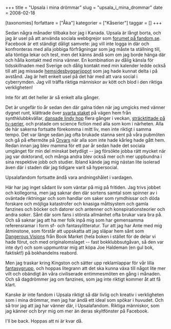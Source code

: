 +++
title = "Upsala i mina drömmar"
slug = "upsala_i_mina_drommar"
date = 2008-02-18

[taxonomies]
forfattare = ["Åka"]
kategorier = ["Kåserier"]
taggar = []
+++

Sedan några månader tillbaka bor jag i Kanada. Upsala är långt borta, och jag är usel på att använda sociala webbgrejor som [forumet på fandom.se](https://forum.fandom.se). Facebook är ett ständigt dåligt samvete: jag vill inte logga in där och konfronteras med alla jobbiga förfrågningar som jag måste ta ställning till, alla töntiga lekar och test, men det känns ändå som om jag borde hänga där och hålla kontakt med mina vänner. En kombination av dålig känsla för tidsskillnaden med Sverige och dålig kontakt med min kalender ledde också till att jag missade [hemsidesbyggarjippot](./blogg/12_timmar_hemsida.md) som jag hade kunnat delta i på avstånd. Jag är helt enkelt usel på det här med att vara social i cyberrymden. Jag vill träffa riktiga människor av kött och blod i den riktiga verkligheten!

Inte för att det heller är så enkelt alla gånger.

Det är ungefär tio år sedan den där galna tiden när jag umgicks med vänner dygnet runt, klättrade över [svarta staket](http://detsvartastaketet.nu) på vägen hem från synthklubbkvällar, [dansade lindy hop](http://swingkatten.se) flera gånger i veckan, [sträcktittade på tv-serier](http://2040.klingonska.org), och pratade om science fiction med alla som kom i närheten. Alla de här sakerna fortsatte förekomma i mitt liv, men inte riktigt i samma tempo. Det var länge sedan jag ofta brukade stanna sent på våra pubmöten och gå på eftermöte på [Orvars](http://www.norrlandsnation.se/?sc=sida&amp;sidid=46&amp;katid=20) när alla som inte hade kårleg hade gått hem. Redan innan jag blev mamma för ett par år sedan hade det sociala umgänget för min del minskat betydligt -- jag försökte jobba rätt mycket när jag var doktorand, och många andra blev också mer och mer uppbundna i sina respektive jobb och studier. Ibland kände jag mig nästan lite isolerad även där i staden där jag tidigare varit så hypersocial.

Upsalafandom fortsatte ändå vara andningshålet i vardagen.

Här har jag inget sådant liv som väntar på mig på fritiden. Jag trivs jobbet och kollegorna, men jag saknar den där sortens samtal som spinner av i oväntade riktningar och som handlar om saker som rymdhissar och döda forskare och möjliga katastrofer och knasiga måttsystem och gamla fanzines och böcker och datorer och antenner och konspirationsteorier och andra _saker_. Sånt där som fans i största allmänhet ofta brukar vara bra på. Och så saknar jag att ha mer folk inpå mig som har gemensamma referensramar i form sf- och fantasylitteratur. Tur att jag har Ante med mig åtminstone, som förstår att uppskatta att jag släpar hem sånt som [Dangerous Visions](http://en.wikipedia.org/wiki/Dangerous_Visions) från Book Market (hela boken i stället för de delar vi hade förut, och med originalomslaget -- fast bokklubbsutgåvan, så den var inte dyr) och som uppmuntrar mig att köpa Joe Haldeman (en gul bok, faktiskt!) på bokhandelns reabord.

Men jag traskar kring Kingston och sätter upp reklamlappar för vår lilla [fantasygrupp](http://fearlessfantasy.wordpress.com), och hoppas litegrann att det ska kunna växa till något lite mer vilt och obändigt än våra civiliserade entimmesmöten en gång i månaden. Och så dagdrömmer jag om fanzines, som jag inte riktigt kommer åt att få klart.

Kanske är inte fandom i Upsala riktigt så där livlig och kreativ i verkligheten som i mina drömmar, men jag har ändå ett ideal som spökar i huvudet. Och så tror jag att jag har vänner där, i Upsalafandom. Riktiga människor, som jag känner och bryr mig om mer än deras skyltfönster på Facebook.

I'll be back. Hoppas att ni är kvar då.
